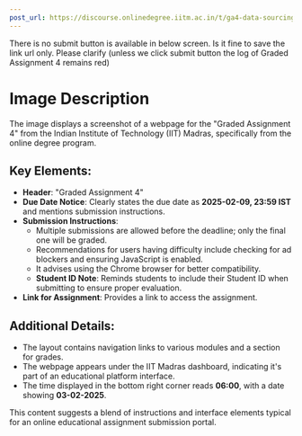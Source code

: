 ```yaml
---
post_url: https://discourse.onlinedegree.iitm.ac.in/t/ga4-data-sourcing-discussion-thread-tds-jan-2025/165959/15
---
```

There is no submit button is available in below screen. Is it fine to save the link url only. Please clarify (unless we click submit button the log of Graded Assignment 4 remains red)  

# Image Description

The image displays a screenshot of a webpage for the "Graded Assignment 4" from the Indian Institute of Technology (IIT) Madras, specifically from the online degree program. 

## Key Elements:
- **Header**: "Graded Assignment 4"
- **Due Date Notice**: Clearly states the due date as **2025-02-09, 23:59 IST** and mentions submission instructions.
- **Submission Instructions**:
  - Multiple submissions are allowed before the deadline; only the final one will be graded.
  - Recommendations for users having difficulty include checking for ad blockers and ensuring JavaScript is enabled.
  - It advises using the Chrome browser for better compatibility.
  - **Student ID Note**: Reminds students to include their Student ID when submitting to ensure proper evaluation.
- **Link for Assignment**: Provides a link to access the assignment.

## Additional Details:
- The layout contains navigation links to various modules and a section for grades.
- The webpage appears under the IIT Madras dashboard, indicating it's part of an educational platform interface. 
- The time displayed in the bottom right corner reads **06:00**, with a date showing **03-02-2025**. 

This content suggests a blend of instructions and interface elements typical for an online educational assignment submission portal.